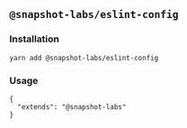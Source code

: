 ## `@snapshot-labs/eslint-config`

### Installation

```
yarn add @snapshot-labs/eslint-config
```

### Usage

```
{
  "extends": "@snapshot-labs"
}
```
